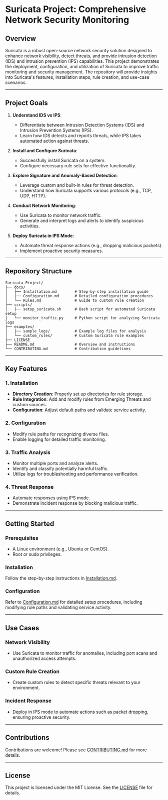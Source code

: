 # Suricata Project: Comprehensive Network Security Monitoring

## Overview
Suricata is a robust open-source network security solution designed to enhance network visibility, detect threats, and provide intrusion detection (IDS) and intrusion prevention (IPS) capabilities. This project demonstrates the deployment, configuration, and utilization of Suricata to improve traffic monitoring and security management. The repository will provide insights into Suricata's features, installation steps, rule creation, and use-case scenarios.

---

## Project Goals

1. **Understand IDS vs IPS**:
   - Differentiate between Intrusion Detection Systems (IDS) and Intrusion Prevention Systems (IPS).
   - Learn how IDS detects and reports threats, while IPS takes automated action against threats.

2. **Install and Configure Suricata**:
   - Successfully install Suricata on a system.
   - Configure necessary rule sets for effective functionality.

3. **Explore Signature and Anomaly-Based Detection**:
   - Leverage custom and built-in rules for threat detection.
   - Understand how Suricata supports various protocols (e.g., TCP, UDP, HTTP).

4. **Conduct Network Monitoring**:
   - Use Suricata to monitor network traffic.
   - Generate and interpret logs and alerts to identify suspicious activities.

5. **Deploy Suricata in IPS Mode**:
   - Automate threat response actions (e.g., dropping malicious packets).
   - Implement proactive security measures.

---

## Repository Structure
```
Suricata-Project/
├── docs/
│   ├── Installation.md        # Step-by-step installation guide
│   ├── Configuration.md       # Detailed configuration procedures
│   └── Rules.md               # Guide to custom rule creation
├── scripts/
│   ├── setup_suricata.sh      # Bash script for automated Suricata setup
│   └── monitor_traffic.py     # Python script for analyzing Suricata logs
├── examples/
│   ├── sample_logs/           # Example log files for analysis
│   └── custom_rules/          # Custom Suricata rule examples
├── LICENSE
├── README.md                  # Overview and instructions
└── CONTRIBUTING.md            # Contribution guidelines
```

---

## Key Features

### 1. Installation
- **Directory Creation**: Properly set up directories for rule storage.
- **Rule Integration**: Add and modify rules from Emerging Threats and custom sources.
- **Configuration**: Adjust default paths and validate service activity.

### 2. Configuration
- Modify rule paths for recognizing diverse files.
- Enable logging for detailed traffic monitoring.

### 3. Traffic Analysis
- Monitor multiple ports and analyze alerts.
- Identify and classify potentially harmful traffic.
- Utilize logs for troubleshooting and performance verification.

### 4. Threat Response
- Automate responses using IPS mode.
- Demonstrate incident response by blocking malicious traffic.

---

## Getting Started

### Prerequisites
- A Linux environment (e.g., Ubuntu or CentOS).
- Root or sudo privileges.

### Installation
Follow the step-by-step instructions in [Installation.md](./docs/Installation.md).

### Configuration
Refer to [Configuration.md](./docs/Configuration.md) for detailed setup procedures, including modifying rule paths and validating service activity.

---

## Use Cases

### Network Visibility
- Use Suricata to monitor traffic for anomalies, including port scans and unauthorized access attempts.

### Custom Rule Creation
- Create custom rules to detect specific threats relevant to your environment.

### Incident Response
- Deploy in IPS mode to automate actions such as packet dropping, ensuring proactive security.

---

## Contributions
Contributions are welcome! Please see [CONTRIBUTING.md](./CONTRIBUTING.md) for more details.

---

## License
This project is licensed under the MIT License. See the [LICENSE](./LICENSE) file for details.
